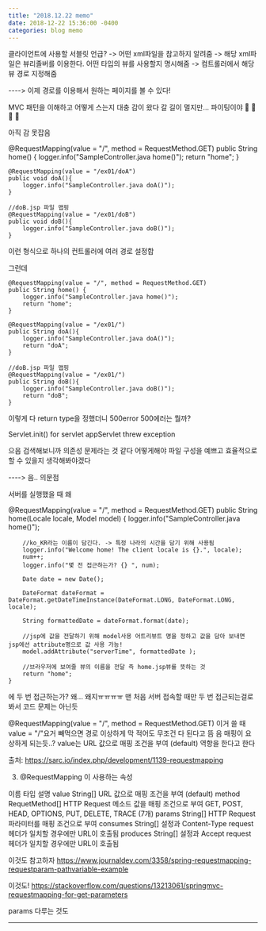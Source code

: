 ```yaml
---
title: "2018.12.22 memo"
date: 2018-12-22 15:36:00 -0400
categories: blog memo
---
```


클라이언트에 사용할 서블릿 언급? -> 어떤 xml파일을 참고하지 알려줌
-> 해당 xml파일은 뷰리졸버를 이용한다. 어떤 타입의 뷰를 사용할지 명시해줌
-> 컴트롤러에서 해당 뷰 경로 지정해줌

----> 이제 경로를 이용해서 원하는 페이지를 볼 수 있다!

MVC 패턴을 이해하고 어떻게 스는지 대충 감이 왔다
갈 길이 멀지만... 파이팅이야
:ghost: :ghost: :ghost: :ghost:

아직 감 못잡음

@RequestMapping(value = "/", method = RequestMethod.GET)
	public String home() {
		logger.info("SampleController.java home()");
		return "home";
	}
	
	@RequestMapping(value = "/ex01/doA")
	public void doA(){
		logger.info("SampleController.java doA()");
	}

	//doB.jsp 파일 맵핑
	@RequestMapping(value = "/ex01/doB")
	public void doB(){
		logger.info("SampleController.java doB()");
	}
  
이런 형식으로 하나의 컨트롤러에 여러 경로 설정합  

그런데


	@RequestMapping(value = "/", method = RequestMethod.GET)
	public String home() {
		logger.info("SampleController.java home()");
		return "home";
	}
	
	@RequestMapping(value = "/ex01/")
	public String doA(){
		logger.info("SampleController.java doA()");
		return "doA";
	}

	//doB.jsp 파일 맵핑
	@RequestMapping(value = "/ex01/")
	public String doB(){
		logger.info("SampleController.java doB()");
		return "doB";
	}


이렇게 다 return type을 정했더니 500error
500에러는 뭘까?

Servlet.init() for servlet appServlet threw exception

으음 검색해보니까 의존성 문제라는 것 같다
어떻게해야 파일 구성을 예쁘고 효율적으로 할 수 있을지 생각해봐야겠다



----> 음.. 의문점

서버를 실행했을 때 왜


@RequestMapping(value = "/", method = RequestMethod.GET)
	public String home(Locale locale, Model model) {
		logger.info("SampleController.java home()");

		//ko_KR라는 이름이 담긴다. -> 특정 나라의 시간을 담기 위해 사용됨
		logger.info("Welcome home! The client locale is {}.", locale);
		num++;
		logger.info("몇 전 접근하는가? {} ", num);

		Date date = new Date();
		
		DateFormat dateFormat = DateFormat.getDateTimeInstance(DateFormat.LONG, DateFormat.LONG, locale);

		String formattedDate = dateFormat.format(date);

		//jsp에 값을 전달하기 위해 model사용 어트리뷰트 명을 정하고 값을 담아 보내면 jsp에선 attribute명으로 값 사용 가능!
		model.addAttribute("serverTime", formattedDate );

		//브라우저에 보여줄 뷰의 이름을 전달 즉 home.jsp뷰를 뜻하는 것
		return "home";
	}


에 두 번 접근하는가?
왜... 왜지ㅠㅠㅠㅠ
맨 처음 서버 접속할 때만 두 번 접근되는걸로봐서 코드 문제는 아닌듯


@RequestMapping(value = "/", method = RequestMethod.GET)
이거 쓸 때 value = "/"요거 빼먹으면
경로 이상하게 막 적어도 무조건 다 된다고 뜸
음 매핑이 요상하게 되는듯..?
value는 	URL 값으로 매핑 조건을 부여 (default) 역항을 한다고 한다


출처: https://sarc.io/index.php/development/1139-requestmapping

3. @RequestMapping 이 사용하는 속성
 
이름		타입		설명
value		String[]	URL 값으로 매핑 조건을 부여 (default)
method		RequetMethod[]	HTTP Request 메소드 값을 매핑 조건으로 부여 GET, POST, HEAD, OPTIONS, PUT, DELETE, TRACE (7개)
params		String[]	HTTP Request 파라미터를 매핑 조건으로 부여
consumes	String[]	설정과 Content-Type request 헤더가 일치할 경우에만 URL이 호출됨
produces	String[]	설정과 Accept request 헤더가 일치할 경우에만 URL이 호출됨

이것도 참고하자
https://www.journaldev.com/3358/spring-requestmapping-requestparam-pathvariable-example

이것도!
https://stackoverflow.com/questions/13213061/springmvc-requestmapping-for-get-parameters

params 다루는 것도 

---
